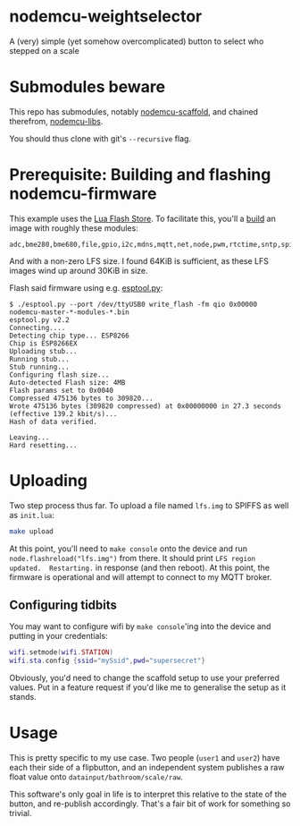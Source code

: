 # nodemcu-weightselector
A (very) simple (yet somehow overcomplicated) button to select who stepped on a scale

# Submodules beware

This repo has submodules, notably [nodemcu-scaffold](https://github.com/skrewz/nodemcu-scaffold), and chained therefrom, [nodemcu-libs](https://github.com/skrewz/nodemcu-libs).

You should thus clone with git's `--recursive` flag.

# Prerequisite: Building and flashing nodemcu-firmware

This example uses the [Lua Flash Store](https://nodemcu.readthedocs.io/en/master/lfs/). To facilitate this, you'll a [build](http://nodemcu-build.com/) an image with roughly these modules:

```
adc,bme280,bme680,file,gpio,i2c,mdns,mqtt,net,node,pwm,rtctime,sntp,spi,tmr,uart,wifi,tls
```

And with a non-zero LFS size. I found 64KiB is sufficient, as these LFS images wind up around 30KiB in size.

Flash said firmware using e.g. [esptool.py](https://github.com/themadinventor/esptool):

```
$ ./esptool.py --port /dev/ttyUSB0 write_flash -fm qio 0x00000  nodemcu-master-*-modules-*.bin
esptool.py v2.2
Connecting....
Detecting chip type... ESP8266
Chip is ESP8266EX
Uploading stub...
Running stub...
Stub running...
Configuring flash size...
Auto-detected Flash size: 4MB
Flash params set to 0x0040
Compressed 475136 bytes to 309820...
Wrote 475136 bytes (309820 compressed) at 0x00000000 in 27.3 seconds (effective 139.2 kbit/s)...
Hash of data verified.

Leaving...
Hard resetting...
```

# Uploading

Two step process thus far. To upload a file named `lfs.img` to SPIFFS as well as `init.lua`:

```sh
make upload
```

At this point, you'll need to `make console` onto the device and run `node.flashreload("lfs.img")` from there. It should print `LFS region updated.  Restarting.` in response (and then reboot). At this point, the firmware is operational and will attempt to connect to my MQTT broker.

## Configuring tidbits

You may want to configure wifi by `make console`'ing into the device and putting in your credentials:

```lua
wifi.setmode(wifi.STATION)
wifi.sta.config {ssid="mySsid",pwd="supersecret"}
```

Obviously, you'd need to change the scaffold setup to use your preferred values. Put in a feature request if you'd like me to generalise the setup as it stands.


# Usage

This is pretty specific to my use case. Two people (`user1` and `user2`) have each their side of a flipbutton, and an independent system publishes a raw float value onto `datainput/bathroom/scale/raw`.

This software's only goal in life is to interpret this relative to the state of the button, and re-publish accordingly. That's a fair bit of work for something so trivial.
